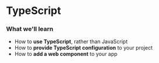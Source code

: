 # TypeScript

### What we'll learn

- How to __use TypeScript__, rather than JavaScript
- How to __provide TypeScript configuration__ to your project
- How to __add a web component__ to your app
